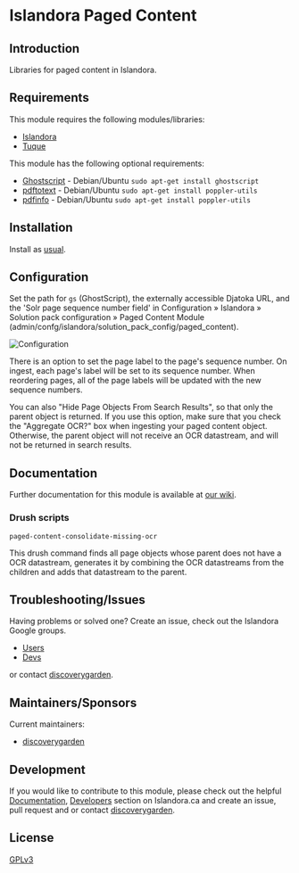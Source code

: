 # Islandora Paged Content

## Introduction

Libraries for paged content in Islandora.

## Requirements

This module requires the following modules/libraries:

* [Islandora](https://github.com/discoverygarden/islandora)
* [Tuque](https://github.com/islandora/tuque)

This module has the following optional requirements:
* [Ghostscript](https://www.ghostscript.com/) - Debian/Ubuntu `sudo apt-get
install ghostscript`
* [pdftotext](http://poppler.freedesktop.org) - Debian/Ubuntu `sudo apt-get
install poppler-utils`
* [pdfinfo](http://poppler.freedesktop.org) -  Debian/Ubuntu `sudo apt-get
install poppler-utils`

## Installation

Install as
[usual](https://www.drupal.org/docs/8/extending-drupal-8/installing-drupal-8-modules).

## Configuration

Set the path for `gs` (GhostScript), the externally accessible Djatoka URL, and
the 'Solr page sequence number field' in Configuration » Islandora » Solution
pack configuration » Paged Content Module
(admin/confg/islandora/solution_pack_config/paged_content).

![Configuration](https://user-images.githubusercontent.com/2857697/39014759-e2ef9c1e-43e0-11e8-921c-c2a3234d65d2.jpg)

There is an option to set the page label to the page's sequence number. On
ingest, each page's label will be set to its sequence number. When reordering
pages, all of the page labels will be updated with the new sequence numbers.

You can also "Hide Page Objects From Search Results", so that only the parent
object is returned.  If you use this option, make sure that you check the
"Aggregate OCR?" box when ingesting your paged content object. Otherwise, the
parent object will not receive an OCR datastream, and will not be returned in
search results.

## Documentation

Further documentation for this module is available at [our
wiki](https://wiki.duraspace.org/display/ISLANDORA/Islandora+Paged+Content).

### Drush scripts

`paged-content-consolidate-missing-ocr`

This drush command finds all page objects whose parent does not have a
OCR datastream, generates it by combining the OCR datastreams from the children
and adds that datastream to the parent.


## Troubleshooting/Issues

Having problems or solved one? Create an issue, check out the Islandora Google
groups.

* [Users](https://groups.google.com/forum/?hl=en&fromgroups#!forum/islandora)
* [Devs](https://groups.google.com/forum/?hl=en&fromgroups#!forum/islandora-dev)

or contact [discoverygarden](http://support.discoverygarden.ca).

## Maintainers/Sponsors

Current maintainers:

* [discoverygarden](http://www.discoverygarden.ca)

## Development

If you would like to contribute to this module, please check out the helpful
[Documentation](https://github.com/Islandora/islandora/wiki#wiki-documentation-for-developers),
[Developers](http://islandora.ca/developers) section on Islandora.ca and create
an issue, pull request and or contact
[discoverygarden](http://support.discoverygarden.ca).

## License

[GPLv3](http://www.gnu.org/licenses/gpl-3.0.txt)
